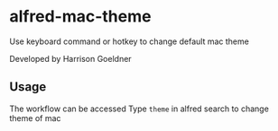 # alfred-mac-theme
Use keyboard command or hotkey to change default mac theme

Developed by Harrison Goeldner

## Usage

The workflow can be accessed 
Type `theme` in alfred search to change theme of mac
